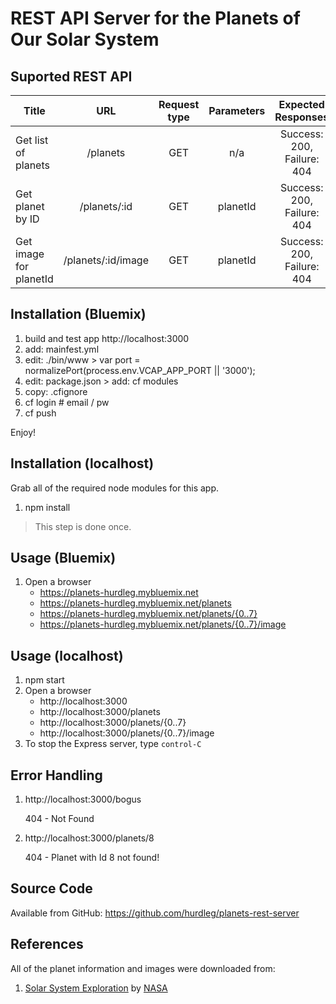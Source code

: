 # REST API Server for the Planets of Our Solar System

## Suported REST API

| Title                  | URL                | Request type | Parameters | Expected Responses         |
|------------------------|:------------------:|:------------:|:----------:|:--------------------------:|
| Get list of planets    | /planets           | GET          | n/a        | Success: 200, Failure: 404 |
| Get planet by ID       | /planets/:id       | GET          | planetId   | Success: 200, Failure: 404 |
| Get image for planetId | /planets/:id/image | GET          | planetId   | Success: 200, Failure: 404 |

## Installation (Bluemix)
1. build and test app http://localhost:3000
2. add: mainfest.yml
3. edit: ./bin/www > var port = normalizePort(process.env.VCAP_APP_PORT || '3000');
4. edit: package.json > add: cf modules
5. copy: .cfignore
6. cf login # email / pw
7. cf push

Enjoy!

## Installation (localhost)
Grab all of the required node modules for this app.
1. npm install

> This step is done once.

## Usage (Bluemix)
1. Open a browser
   * https://planets-hurdleg.mybluemix.net
   * https://planets-hurdleg.mybluemix.net/planets
   * https://planets-hurdleg.mybluemix.net/planets/{0..7}
   * https://planets-hurdleg.mybluemix.net/planets/{0..7}/image

## Usage (localhost)
1. npm start
2. Open a browser
   * http://localhost:3000
   * http://localhost:3000/planets
   * http://localhost:3000/planets/{0..7}
   * http://localhost:3000/planets/{0..7}/image
3. To stop the Express server, type `control-C`

## Error Handling
1. http://localhost:3000/bogus

   404 - Not Found

2. http://localhost:3000/planets/8

   404 - Planet with Id 8 not found!

## Source Code
Available from GitHub:
https://github.com/hurdleg/planets-rest-server

## References
All of the planet information and images were downloaded from:
1. [Solar System Exploration](http://solarsystem.nasa.gov/planets/) by [NASA](http://www.nasa.gov)

